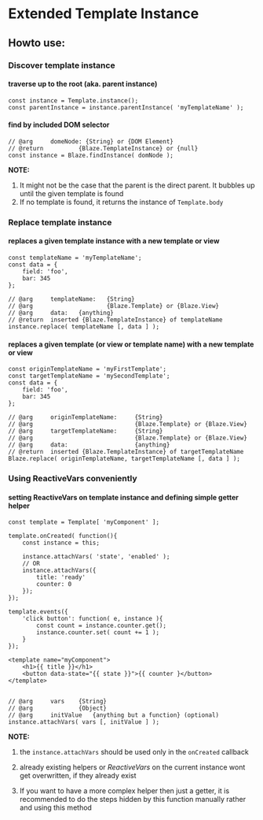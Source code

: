 Extended Template Instance
============================

## Howto use:


### Discover template instance


#### traverse up to the root (aka. parent instance)

    const instance = Template.instance();
    const parentInstance = instance.parentInstance( 'myTemplateName' );


#### find by included DOM selector

    // @arg     domeNode: {String} or {DOM Element}
    // @return          {Blaze.TemplateInstance} or {null} 
    const instance = Blaze.findInstance( domNode );


__NOTE:__

1.  It might not be the case that the parent is the direct parent. It bubbles up until the
    given template is found
2.  If no template is found, it returns the instance of ``Template.body``



### Replace template instance


#### replaces a given template instance with a new template or view

    const templateName = 'myTemplateName';
    const data = {
        field: 'foo',
        bar: 345
    };
    
    // @arg     templateName:   {String}
    // @arg                     {Blaze.Template} or {Blaze.View}
    // @arg     data:   {anything}
    // @return  inserted {Blaze.TemplateInstance} of templateName
    instance.replace( templateName [, data ] );


#### replaces a given template (or view or template name) with a new template or view

    const originTemplateName = 'myFirstTemplate';
    const targetTemplateName = 'mySecondTemplate';
    const data = {
        field: 'foo',
        bar: 345
    };
    
    // @arg     originTemplateName:     {String}
    // @arg                             {Blaze.Template} or {Blaze.View}
    // @arg     targetTemplateName:     {String}
    // @arg                             {Blaze.Template} or {Blaze.View}
    // @arg     data:                   {anything}
    // @return  inserted {Blaze.TemplateInstance} of targetTemplateName
    Blaze.replace( originTemplateName, targetTemplateName [, data ] );



### Using ReactiveVars conveniently


#### setting ReactiveVars on template instance and defining simple getter helper

    const template = Template[ 'myComponent' ];
    
    template.onCreated( function(){
        const instance = this;
        
        instance.attachVars( 'state', 'enabled' );
        // OR
        instance.attachVars({
            title: 'ready'
            counter: 0
        });
    });
    
    template.events({
        'click button': function( e, instance ){
            const count = instance.counter.get();
            instance.counter.set( count += 1 );
        }
    });
    
    <template name="myComponent">
        <h1>{{ title }}</h1>
        <button data-state="{{ state }}">{{ counter }</button>
    </template>
    
    
    // @arg     vars    {String}
    // @arg             {Object} 
    // @arg     initValue   {anything but a function} (optional)
    instance.attachVars( vars [, initValue ] );
    
    
__NOTE:__

1.  the `instance.attachVars` should be used only in the `onCreated` callback

2.  already existing helpers or *ReactiveVars* on the current instance wont get
    overwritten, if they already exist
    
3.  If you want to have a more complex helper then just a getter, it is recommended 
    to do the steps hidden by this function manually rather and using this method
